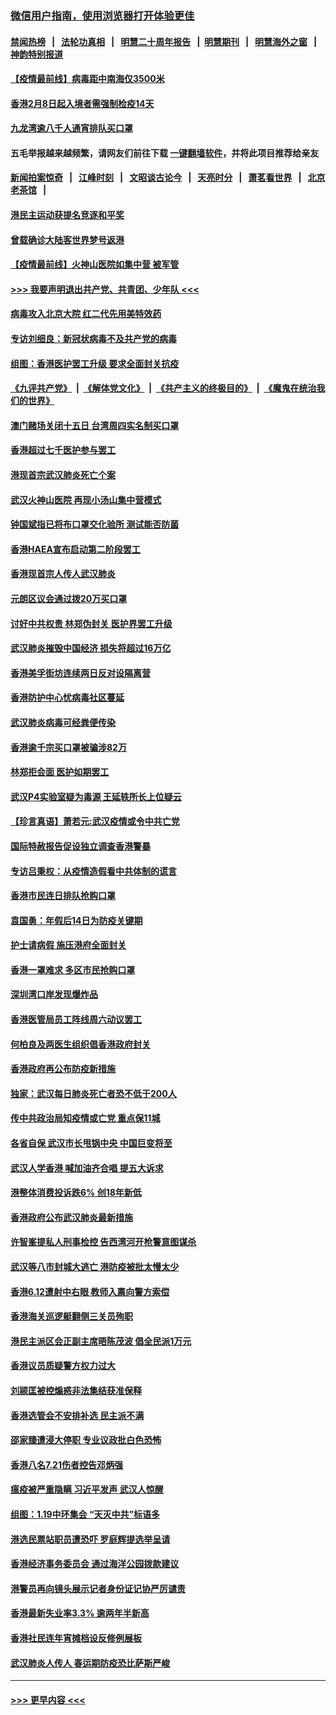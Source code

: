 ### [微信用户指南，使用浏览器打开体验更佳](https://github.com/gfw-breaker/banned-news1/blob/master/indexes/wechat-guide.md?t=0)
#### [禁闻热榜](热点新闻.md?t=0)  &nbsp;&nbsp;|&nbsp;&nbsp; [法轮功真相](https://github.com/gfw-breaker/truth/blob/master/README.md?t=0) &nbsp;&nbsp;|&nbsp;&nbsp; [明慧二十周年报告](https://github.com/gfw-breaker/mh-reports/blob/master/README.md?t=0) &nbsp;&nbsp;|&nbsp;&nbsp;[明慧期刊](https://github.com/gfw-breaker/mh-qikan) &nbsp;&nbsp;|&nbsp;&nbsp; [明慧海外之窗](https://github.com/gfw-breaker/mh-news/blob/master/README.md?t=0) &nbsp;&nbsp;|&nbsp;&nbsp; [神韵特别报道](https://github.com/gfw-breaker/mh-news/blob/master/shenyun.md?t=0)
#### [【疫情最前线】病毒距中南海仅3500米](../pages/nsc415/n11847626.md?t=02061033) 
#### [香港2月8日起入境者需强制检疫14天](../pages/nsc415/n11847658.md?t=02061033) 
#### [九龙湾逾八千人通宵排队买口罩](../pages/nsc415/n11847647.md?t=02061033) 
#### 五毛举报越来越频繁，请网友们前往下载 [一键翻墙软件](https://github.com/gfw-breaker/ssr-accounts)，并将此项目推荐给亲友
#### [新闻拍案惊奇](https://github.com/gfw-breaker/banned-news1/blob/master/pages/link4.md) &nbsp;&nbsp;|&nbsp;&nbsp; [江峰时刻](https://github.com/gfw-breaker/banned-news1/blob/master/pages/link4.md) &nbsp;&nbsp;|&nbsp;&nbsp; [文昭谈古论今](https://github.com/gfw-breaker/banned-news1/blob/master/pages/link4.md) &nbsp;&nbsp;|&nbsp;&nbsp; [天亮时分](https://github.com/gfw-breaker/banned-news1/blob/master/pages/link4.md) &nbsp;&nbsp;|&nbsp;&nbsp; [萧茗看世界](https://github.com/gfw-breaker/banned-news1/blob/master/pages/link4.md) &nbsp;&nbsp;|&nbsp;&nbsp; [北京老茶馆](https://github.com/gfw-breaker/banned-news1/blob/master/pages/link4.md) &nbsp;&nbsp;|&nbsp;&nbsp; 
#### [港民主运动获提名竞逐和平奖](../pages/nsc415/n11847633.md?t=02061033) 
#### [曾载确诊大陆客世界梦号返港](../pages/nsc415/n11847608.md?t=02061033) 
#### [【疫情最前线】火神山医院如集中营 被军管](../pages/nsc415/n11847524.md?t=02061033) 
#### [>>> 我要声明退出共产党、共青团、少年队 <<<](https://github.com/begood0513/goodnews/blob/master/quit/letter.md) 
#### [病毒攻入北京大院 红二代先用美特效药](../pages/nsc415/n11847427.md?t=02061033) 
#### [专访刘细良：新冠状病毒不及共产党的病毒](../pages/nsc415/n11847164.md?t=02061033) 
#### [组图：香港医护罢工升级 要求全面封关抗疫](../pages/nsc415/n11844107.md?t=02061033) 
#### [《九评共产党》](https://github.com/begood0513/9ping.md/blob/master/README.md) &nbsp;|&nbsp; [《解体党文化》](../../../../jtdwh.md/blob/master/README.md)  &nbsp;|&nbsp; [《共产主义的终极目的》](../../../../gczydzjmd.md/blob/master/README.md) &nbsp;|&nbsp; [《魔鬼在统治我们的世界》](../../../../mgztzwmdsj.md/blob/master/README.md) 
#### [澳门赌场关闭十五日 台湾周四实名制买口罩](../pages/nsc415/n11845083.md?t=02061033) 
#### [香港超过七千医护参与罢工](../pages/nsc415/n11845051.md?t=02061033) 
#### [港现首宗武汉肺炎死亡个案](../pages/nsc415/n11844998.md?t=02061033) 
#### [武汉火神山医院 再现小汤山集中营模式](../pages/nsc415/n11844763.md?t=02061033) 
#### [钟国斌指已将布口罩交化验所 测试能否防菌](../pages/nsc415/n11842783.md?t=02061033) 
#### [香港HAEA宣布启动第二阶段罢工](../pages/nsc415/n11842723.md?t=02061033) 
#### [香港现首宗人传人武汉肺炎](../pages/nsc415/n11842766.md?t=02061033) 
#### [元朗区议会通过拨20万买口罩](../pages/nsc415/n11842754.md?t=02061033) 
#### [讨好中共权贵 林郑伪封关 医护界罢工升级](../pages/nsc415/n11842359.md?t=02061033) 
#### [武汉肺炎摧毁中国经济 损失将超过16万亿](../pages/nsc415/n11839723.md?t=02061033) 
#### [香港美孚街坊连续两日反对设隔离营](../pages/nsc415/n11839962.md?t=02061033) 
#### [香港防护中心忧病毒社区蔓延](../pages/nsc415/n11839933.md?t=02061033) 
#### [武汉肺炎病毒可经粪便传染](../pages/nsc415/n11839939.md?t=02061033) 
#### [香港逾千宗买口罩被骗涉82万](../pages/nsc415/n11839914.md?t=02061033) 
#### [林郑拒会面 医护如期罢工](../pages/nsc415/n11839892.md?t=02061033) 
#### [武汉P4实验室疑为毒源 王延轶所长上位疑云](../pages/nsc415/n11835543.md?t=02061033) 
#### [【珍言真语】萧若元:武汉疫情或令中共亡党](../pages/nsc415/n11829394.md?t=02061033) 
#### [国际特赦报告促设独立调查香港警暴](../pages/nsc415/n11833845.md?t=02061033) 
#### [专访吕秉权：从疫情造假看中共体制的谎言](../pages/nsc415/n11833813.md?t=02061033) 
#### [香港市民连日排队抢购口罩](../pages/nsc415/n11833794.md?t=02061033) 
#### [袁国勇：年假后14日为防疫关键期](../pages/nsc415/n11831088.md?t=02061033) 
#### [护士请病假 施压港府全面封关](../pages/nsc415/n11831030.md?t=02061033) 
#### [香港一罩难求 多区市民抢购口罩](../pages/nsc415/n11831002.md?t=02061033) 
#### [深圳湾口岸发现爆炸品](../pages/nsc415/n11828802.md?t=02061033) 
#### [香港医管局员工阵线周六动议罢工](../pages/nsc415/n11828762.md?t=02061033) 
#### [何柏良及两医生组织倡香港政府封关](../pages/nsc415/n11828749.md?t=02061033) 
#### [香港政府再公布防疫新措施](../pages/nsc415/n11828716.md?t=02061033) 
#### [独家：武汉每日肺炎死亡者恐不低于200人](../pages/nsc415/n11828240.md?t=02061033) 
#### [传中共政治局知疫情或亡党 重点保11城](../pages/nsc415/n11828145.md?t=02061033) 
#### [各省自保 武汉市长甩锅中央 中国巨变将至](../pages/nsc415/n11828021.md?t=02061033) 
#### [武汉人学香港 喊加油齐合唱 提五大诉求](../pages/nsc415/n11827046.md?t=02061033) 
#### [港整体消费投诉跌6% 创18年新低](../pages/nsc415/n11817280.md?t=02061033) 
#### [香港政府公布武汉肺炎最新措施](../pages/nsc415/n11817152.md?t=02061033) 
#### [许智峯提私人刑事检控 告西湾河开枪警意图谋杀](../pages/nsc415/n11817132.md?t=02061033) 
#### [武汉等八市封城大逃亡 港防疫被批太慢太少](../pages/nsc415/n11817058.md?t=02061033) 
#### [香港6.12遭射中右眼 教师入禀向警方索偿](../pages/nsc415/n11814678.md?t=02061033) 
#### [香港海关巡逻艇翻侧三关员殉职](../pages/nsc415/n11814604.md?t=02061033) 
#### [港民主派区会正副主席晤陈茂波 倡全民派1万元](../pages/nsc415/n11814582.md?t=02061033) 
#### [香港议员质疑警方权力过大](../pages/nsc415/n11814560.md?t=02061033) 
#### [刘颕匡被控煽惑非法集结获准保释](../pages/nsc415/n11811727.md?t=02061033) 
#### [香港选管会不安排补选 民主派不满](../pages/nsc415/n11811691.md?t=02061033) 
#### [邵家臻遭浸大停职 专业议政批白色恐怖](../pages/nsc415/n11811670.md?t=02061033) 
#### [香港八名7.21伤者控告邓炳强](../pages/nsc415/n11811623.md?t=02061033) 
#### [瘟疫被严重隐瞒 习近平发声 武汉人惊醒](../pages/nsc415/n11811186.md?t=02061033) 
#### [组图：1.19中环集会 “天灭中共”标语多](../pages/nsc415/n11809514.md?t=02061033) 
#### [港选民票站职员遭恐吓 罗庭辉提选举呈请](../pages/nsc415/n11808914.md?t=02061033) 
#### [香港经济事务委员会 通过海洋公园拨款建议](../pages/nsc415/n11808906.md?t=02061033) 
#### [港警员再向镜头展示记者身份证记协严厉谴责](../pages/nsc415/n11808888.md?t=02061033) 
#### [香港最新失业率3.3% 逾两年半新高](../pages/nsc415/n11808887.md?t=02061033) 
#### [香港社民连年宵摊档设反修例展板](../pages/nsc415/n11808857.md?t=02061033) 
#### [武汉肺炎人传人 春运期防疫恐比萨斯严峻](../pages/nsc415/n11808739.md?t=02061033) 

----
#### [ >>> 更早内容 <<< ](../indexes/nsc415-earlier.md)
